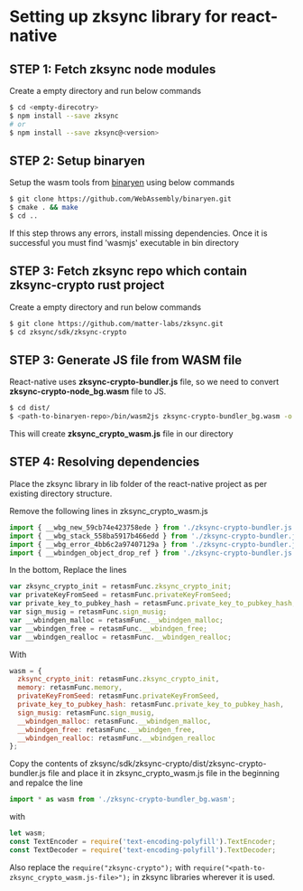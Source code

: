 # Setting up zksync library for react-native


## STEP 1: Fetch zksync node modules

Create a empty directory and run below commands

```bash
$ cd <empty-direcotry>
$ npm install --save zksync 
# or 
$ npm install --save zksync@<version>
```

## STEP 2: Setup binaryen 

Setup the wasm tools from [binaryen]([https://github.com/WebAssembly/binaryen]) using below commands

```bash
$ git clone https://github.com/WebAssembly/binaryen.git
$ cmake . && make
$ cd ..
```
 If this step throws any errors, install missing dependencies. Once it is successful you must find 'wasmjs' executable in bin directory


## STEP 3: Fetch zksync repo which contain zksync-crypto rust project

Create a empty directory and run below commands

```bash
$ git clone https://github.com/matter-labs/zksync.git
$ cd zksync/sdk/zksync-crypto
```


## STEP 3: Generate JS file from WASM file

React-native uses **zksync-crypto-bundler.js** file, so we need to convert **zksync-crypto-node_bg.wasm** file to JS.

```bash
$ cd dist/
$ <path-to-binaryen-repo>/bin/wasm2js zksync-crypto-bundler_bg.wasm -o zksync_crypto_wasm.js
```

This will create **zksync_crypto_wasm.js** file in our directory 

## STEP 4: Resolving dependencies

Place the zksync library in lib folder of the react-native project as per existing directory structure.

Remove the following lines in zksync_crypto_wasm.js

```javascript
import { __wbg_new_59cb74e423758ede } from './zksync-crypto-bundler.js';
import { __wbg_stack_558ba5917b466edd } from './zksync-crypto-bundler.js';
import { __wbg_error_4bb6c2a97407129a } from './zksync-crypto-bundler.js';
import { __wbindgen_object_drop_ref } from './zksync-crypto-bundler.js';
```

In the bottom, Replace the lines 

```javascript
var zksync_crypto_init = retasmFunc.zksync_crypto_init;
var privateKeyFromSeed = retasmFunc.privateKeyFromSeed;
var private_key_to_pubkey_hash = retasmFunc.private_key_to_pubkey_hash;
var sign_musig = retasmFunc.sign_musig;
var __wbindgen_malloc = retasmFunc.__wbindgen_malloc;
var __wbindgen_free = retasmFunc.__wbindgen_free;
var __wbindgen_realloc = retasmFunc.__wbindgen_realloc;
```

With 

```javascript
wasm = {
  zksync_crypto_init: retasmFunc.zksync_crypto_init,
  memory: retasmFunc.memory,
  privateKeyFromSeed: retasmFunc.privateKeyFromSeed,
  private_key_to_pubkey_hash: retasmFunc.private_key_to_pubkey_hash,
  sign_musig: retasmFunc.sign_musig,
  __wbindgen_malloc: retasmFunc.__wbindgen_malloc,
  __wbindgen_free: retasmFunc.__wbindgen_free,
  __wbindgen_realloc: retasmFunc.__wbindgen_realloc
};
```

Copy the contents of zksync/sdk/zksync-crypto/dist/zksync-crypto-bundler.js file and place it in zksync_crypto_wasm.js file in the beginning and repalce the line 

```javascript
import * as wasm from './zksync-crypto-bundler_bg.wasm';
```

with 

```javascript
let wasm;
const TextEncoder = require('text-encoding-polyfill').TextEncoder;
const TextDecoder = require('text-encoding-polyfill').TextDecoder;
```

Also replace the  ```require("zksync-crypto");``` with ```require("<path-to-zksync_crypto_wasm.js-file>");``` in zksync libraries wherever it is used.
